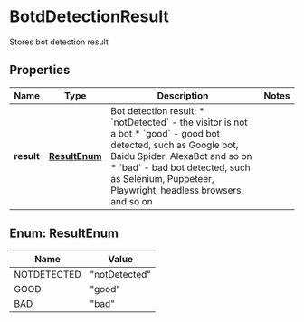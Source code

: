 

# BotdDetectionResult

Stores bot detection result

## Properties

| Name | Type | Description | Notes |
|------------ | ------------- | ------------- | -------------|
|**result** | [**ResultEnum**](#ResultEnum) | Bot detection result:  * &#x60;notDetected&#x60; - the visitor is not a bot  * &#x60;good&#x60; - good bot detected, such as Google bot, Baidu Spider, AlexaBot and so on  * &#x60;bad&#x60; - bad bot detected, such as Selenium, Puppeteer, Playwright, headless browsers, and so on  |  |


## Enum: ResultEnum

| Name | Value |
|---- | ----- |
| NOTDETECTED | &quot;notDetected&quot; |
| GOOD | &quot;good&quot; |
| BAD | &quot;bad&quot; |



